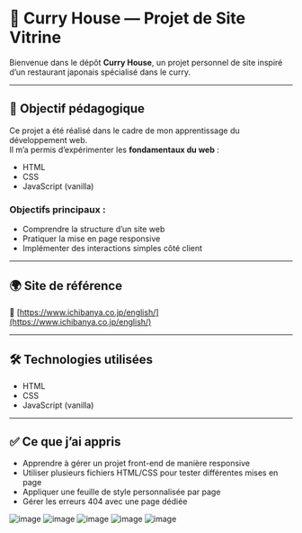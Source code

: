 # 🍛 Curry House — Projet de Site Vitrine

Bienvenue dans le dépôt **Curry House**, un projet personnel de site inspiré d’un restaurant japonais spécialisé dans le curry.

---

## 🧠 Objectif pédagogique

Ce projet a été réalisé dans le cadre de mon apprentissage du développement web.  
Il m’a permis d’expérimenter les **fondamentaux du web** :

- HTML
- CSS 
- JavaScript (vanilla)

### Objectifs principaux :
- Comprendre la structure d’un site web  
- Pratiquer la mise en page responsive  
- Implémenter des interactions simples côté client

---

## 🌍 Site de référence

🔗 [https://www.ichibanya.co.jp/english/](https://www.ichibanya.co.jp/english/)

---

## 🛠️ Technologies utilisées

- HTML  
- CSS  
- JavaScript (vanilla)

---

## ✅ Ce que j’ai appris

- Apprendre à gérer un projet front-end de manière responsive
- Utiliser plusieurs fichiers HTML/CSS pour tester différentes mises en page  
- Appliquer une feuille de style personnalisée par page  
- Gérer les erreurs 404 avec une page dédiée

![image](https://github.com/user-attachments/assets/78d4e8c9-0e94-4ebd-883b-d6ecd871596b)
![image](https://github.com/user-attachments/assets/9877d599-5882-4231-9a14-82827d9c1d79)
![image](https://github.com/user-attachments/assets/c9369292-c48a-4c3c-8612-9a0006e805ec)
![image](https://github.com/user-attachments/assets/db147119-a619-4505-a1a8-3db00af6fcfa)
![image](https://github.com/user-attachments/assets/41749692-8331-48ce-8526-c2cbcfe12787)

